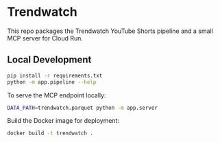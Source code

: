 # Trendwatch

This repo packages the Trendwatch YouTube Shorts pipeline and a small MCP server for Cloud Run.

## Local Development

```bash
pip install -r requirements.txt
python -m app.pipeline --help
```

To serve the MCP endpoint locally:

```bash
DATA_PATH=trendwatch.parquet python -m app.server
```

Build the Docker image for deployment:

```bash
docker build -t trendwatch .
```
